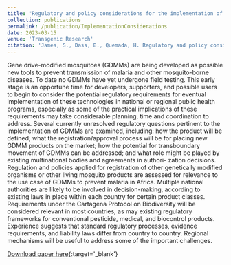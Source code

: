```yaml
---
title: "Regulatory and policy considerations for the implementation of gene drive‑modifed mosquitoes to prevent malaria transmission"
collection: publications
permalink: /publication/ImplementationConsiderations
date: 2023-03-15
venue: 'Transgenic Research'
citation: 'James, S., Dass, B., Quemada, H. Regulatory and policy considerations for the implementation of gene drive‑modifed mosquitoes to prevent malaria transmission (2023). https://doi.org/10.1007/s11248-023-00335-z'
---
```


Gene drive-modified mosquitoes
(GDMMs) are being developed as possible new tools to prevent transmission of malaria and other mosquito-borne diseases. To date no GDMMs have yet
undergone field testing. This early stage is an opportune time for developers, supporters, and possible
users to begin to consider the potential regulatory
requirements for eventual implementation of these
technologies in national or regional public health
programs, especially as some of the practical implications of these requirements may take considerable
planning, time and coordination to address. Several
currently unresolved regulatory questions pertinent
to the implementation of GDMMs are examined,
including: how the product will be defined; what
the registration/approval process will be for placing
new GDMM products on the market; how the potential for transboundary movement of GDMMs can be
addressed; and what role might be played by existing multinational bodies and agreements in authori-
zation decisions. Regulation and policies applied for
registration of other genetically modified organisms
or other living mosquito products are assessed for relevance to the use case of GDMMs to prevent malaria
in Africa. Multiple national authorities are likely to
be involved in decision-making, according to existing
laws in place within each country for certain product
classes. Requirements under the Cartagena Protocol
on Biodiversity will be considered relevant in most
countries, as may existing regulatory frameworks
for conventional pesticide, medical, and biocontrol
products. Experience suggests that standard regulatory processes, evidence requirements, and liability
laws differ from country to country. Regional mechanisms will be useful to address some of the important
challenges.

[Download paper here](https://doi.org/10.1007/s11248-022-00300-2){:target='_blank'}

